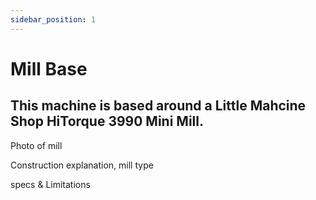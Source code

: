 ```yaml
---
sidebar_position: 1
---
```


# Mill Base

## This machine is based around a Little Mahcine Shop HiTorque 3990 Mini Mill.

Photo of mill

Construction explanation, mill type

specs & Limitations


